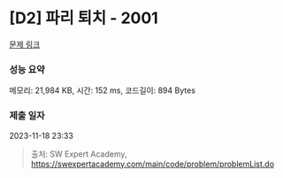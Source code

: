 # [D2] 파리 퇴치 - 2001 

[문제 링크](https://swexpertacademy.com/main/code/problem/problemDetail.do?contestProbId=AV5PzOCKAigDFAUq) 

### 성능 요약

메모리: 21,984 KB, 시간: 152 ms, 코드길이: 894 Bytes

### 제출 일자

2023-11-18 23:33



> 출처: SW Expert Academy, https://swexpertacademy.com/main/code/problem/problemList.do